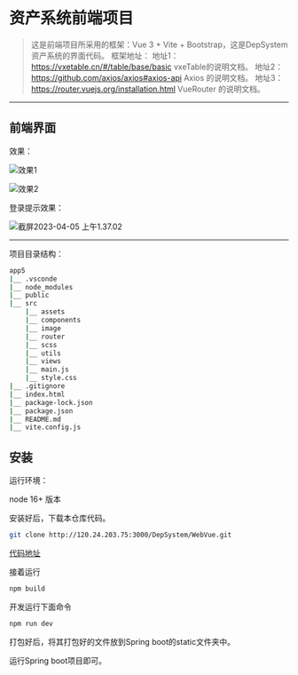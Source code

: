 # 资产系统前端项目

> 这是前端项目所采用的框架：Vue 3 + Vite + Bootstrap，这是DepSystem资产系统的界面代码。
> 框架地址：
地址1：https://vxetable.cn/#/table/base/basic vxeTable的说明文档。
地址2：https://github.com/axios/axios#axios-api Axios 的说明文档。
地址3：https://router.vuejs.org/installation.html VueRouter 的说明文档。

---

## 前端界面

效果：

![效果1](http://rrq7aezf5.sabkt.gdipper.com/typora/%E6%88%AA%E5%B1%8F2023-04-04%20%E4%B8%8A%E5%8D%889.12.33.png)

![效果2](http://rrq7aezf5.sabkt.gdipper.com/typora/%E6%88%AA%E5%B1%8F2023-04-04%20%E4%B8%8A%E5%8D%889.13.10.png)

登录提示效果：

![截屏2023-04-05 上午1.37.02](https://i.imgur.com/up8uqdU.png)

---

项目目录结构：

```bash
app5
|__ .vsconde
|__ node_modules
|__ public
|__ src
    |__ assets
    |__ components
    |__ image
    |__ router
    |__ scss
    |__ utils
    |__ views
    |__ main.js
    |__ style.css
|__ .gitignore
|__ index.html
|__ package-lock.json
|__ package.json
|__ README.md
|__ vite.config.js
```

## 安装

运行环境：

node 16+ 版本

安装好后，下载本仓库代码。

```sh
git clone http://120.24.203.75:3000/DepSystem/WebVue.git
```

[代码地址](http://120.24.203.75:3000/DepSystem/WebVue.git)

接着运行

```bash
npm build
```

开发运行下面命令

```sh
npm run dev
```

打包好后，将其打包好的文件放到Spring boot的static文件夹中。

运行Spring boot项目即可。
